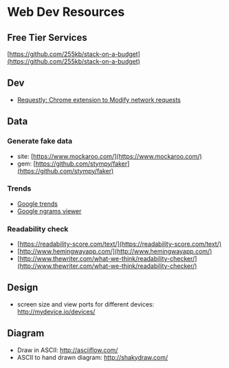 # Web Dev Resources

## Free Tier Services

[https://github.com/255kb/stack-on-a-budget](https://github.com/255kb/stack-on-a-budget)

## Dev
- [Requestly: Chrome extension to Modify network requests](http://www.requestly.in/)

## Data

### Generate fake data
* site: [https://www.mockaroo.com/](https://www.mockaroo.com/)
* gem: [https://github.com/stympy/faker](https://github.com/stympy/faker)

### Trends
* [Google trends](https://www.google.com/trends/)
* [Google ngrams viewer](https://books.google.com/ngrams)

### Readability check
* [https://readability-score.com/text/](https://readability-score.com/text/)
* [http://www.hemingwayapp.com/](http://www.hemingwayapp.com/)
* [http://www.thewriter.com/what-we-think/readability-checker/](http://www.thewriter.com/what-we-think/readability-checker/)

## Design
- screen size and view ports for different devices: http://mydevice.io/devices/

## Diagram
- Draw in ASCII: http://asciiflow.com/
- ASCII to hand drawn diagram: http://shakydraw.com/
